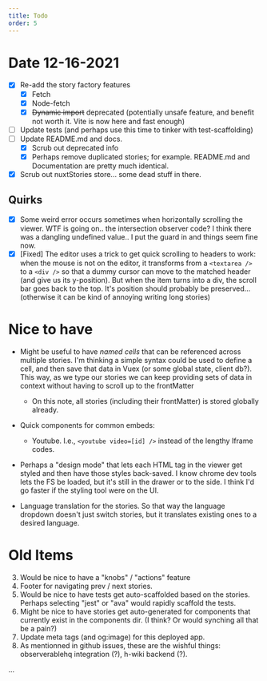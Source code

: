 ```yaml
---
title: Todo
order: 5
---
```


# Date 12-16-2021

* [x] Re-add the story factory features
  - [x] Fetch
  - [x] Node-fetch
  - [x] ~~Dynamic import~~ deprecated (potentially unsafe feature, and benefit not worth it. Vite is now here and fast enough)
* [ ] Update tests (and perhaps use this time to tinker with test-scaffolding)
* [ ] Update README.md and docs. 
  * [x] Scrub out deprecated info
  * [x] Perhaps remove duplicated stories; for example. README.md and Documentation are pretty much identical. 
* [x] Scrub out nuxtStories store... some dead stuff in there.

## Quirks
* [x] Some weird error occurs sometimes when horizontally scrolling the viewer. WTF is going on.. the intersection observer code? I think there was a dangling undefined value.. I put the guard in and things seem fine now.
* [x] [Fixed] The editor uses a trick to get quick scrolling to headers to work: when the mouse is not on the editor, it transforms from a `<textarea />` to a `<div />` so that a dummy cursor can move to the matched header (and give us its y-position). But when the item turns into a div, the scroll bar goes back to the top. It's position should probably be preserved...(otherwise it can be kind of annoying writing long stories)

# Nice to have 

* Might be useful to have *named cells* that can be referenced across multiple stories. I'm thinking a simple syntax could be used to define a cell, and then save that data in Vuex (or some global state, client db?). This way, as we type our stories we can keep providing sets of data in context without having to scroll up to the frontMatter
  - On this note, all stories (including their frontMatter) is stored globally already. 

* Quick components for common embeds:
  - Youtube. I.e., `<youtube video=[id] />` instead of the lengthy Iframe codes.
* Perhaps a "design mode" that lets each HTML tag in the viewer get styled and then have those styles back-saved. I know chrome dev tools lets the FS be loaded, but it's still in the drawer or to the side. I think I'd go faster if the styling tool were on the UI. 
* Language translation for the stories. So that way the language dropdown doesn't just switch stories, but it translates existing ones to a desired language.

# Old Items

3. Would be nice to have a "knobs" / "actions" feature 
4. Footer for navigating prev / next stories.
5. Would be nice to have tests get auto-scaffolded based on the stories. Perhaps selecting "jest" or "ava" would rapidly scaffold the tests.
6. Might be nice to have stories get auto-generated for components that currently exist in the components dir. (I think? Or would synching all that be a pain?)
7. Update meta tags (and og:image) for this deployed app.
8. As mentionned in github issues, these are the wishful things: observerablehq integration (?), h-wiki backend (?).

...

